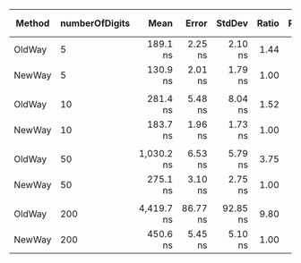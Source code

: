 ﻿| Method | numberOfDigits |       Mean |    Error |   StdDev | Ratio | RatioSD |  Gen 0 | Gen 1 | Gen 2 | Allocated |
|------- |--------------- |-----------:|---------:|---------:|------:|--------:|-------:|------:|------:|----------:|
| OldWay |              5 |   189.1 ns |  2.25 ns |  2.10 ns |  1.44 |    0.03 | 0.0076 |     - |     - |      32 B |
| NewWay |              5 |   130.9 ns |  2.01 ns |  1.79 ns |  1.00 |    0.00 | 0.0076 |     - |     - |      32 B |
|        |                |            |          |          |       |         |        |       |       |           |
| OldWay |             10 |   281.4 ns |  5.48 ns |  8.04 ns |  1.52 |    0.05 | 0.0362 |     - |     - |     152 B |
| NewWay |             10 |   183.7 ns |  1.96 ns |  1.73 ns |  1.00 |    0.00 | 0.0176 |     - |     - |      74 B |
|        |                |            |          |          |       |         |        |       |       |           |
| OldWay |             50 | 1,030.2 ns |  6.53 ns |  5.79 ns |  3.75 |    0.04 | 0.2422 |     - |     - |    1016 B |
| NewWay |             50 |   275.1 ns |  3.10 ns |  2.75 ns |  1.00 |    0.00 | 0.0410 |     - |     - |     173 B |
|        |                |            |          |          |       |         |        |       |       |           |
| OldWay |            200 | 4,419.7 ns | 86.77 ns | 92.85 ns |  9.80 |    0.25 | 1.7471 |     - |     - |    7331 B |
| NewWay |            200 |   450.6 ns |  5.45 ns |  5.10 ns |  1.00 |    0.00 | 0.0682 |     - |     - |     287 B |